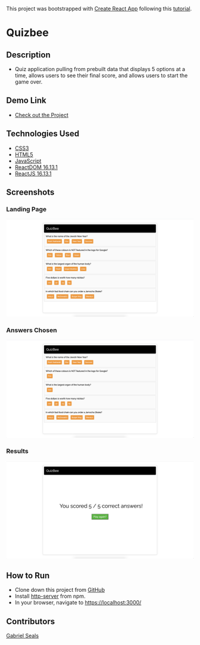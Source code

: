 This project was bootstrapped with [Create React App](https://github.com/facebook/create-react-app) following this [tutorial](https://youtu.be/aq-fCtg_gG4).

# Quizbee

## Description

* Quiz application pulling from prebuilt data that displays 5 options at a time, allows users to see their final score, and allows users to start the game over.

## Demo Link

* [Check out the Project](https://gseals.github.io/React-in-github-demo/)

## Technologies Used

* [CSS3](https://www.w3.org/Style/CSS/Overview.en.html)
* [HTML5](https://html.spec.whatwg.org/multipage/)
* [JavaScript](https://www.javascript.com/)
* [ReactDOM 16.13.1](https://www.npmjs.com/package/react-dom)
* [ReactJS 16.13.1](https://reactjs.org/docs/create-a-new-react-app.html)

## Screenshots

### Landing Page
![Landing Page](https://raw.githubusercontent.com/gseals/quizbee/master/screenshots/LandingPage.png)

### Answers Chosen
![Answers Chosen](https://raw.githubusercontent.com/gseals/quizbee/master/screenshots/AnswersChosen.png)

### Results
![Results](https://raw.githubusercontent.com/gseals/quizbee/master/screenshots/Results.png)

## How to Run

* Clone down this project from [GitHub](https://github.com/gseals/quizbee)
* Install [http-server](https://www.npmjs.com/package/http-server) from npm.
* In your browser, navigate to [https://localhost:3000/](https://localhost:3000/)

## Contributors

[Gabriel Seals](https://github.com/gseals)
